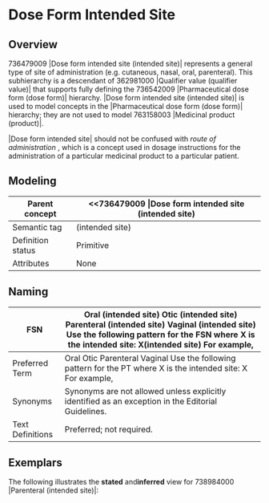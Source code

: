 # Dose Form Intended Site

## Overview

736479009 |Dose form intended site (intended site)| represents a general type of site of administration (e.g. cutaneous, nasal, oral, parenteral). This subhierarchy is a descendant of 362981000 |Qualifier value (qualifier value)| that supports fully defining the 736542009 |Pharmaceutical dose form (dose form)| hierarchy. |Dose form intended site (intended site)| is used to model concepts in the |Pharmaceutical dose form (dose form)| hierarchy; they are not used to model 763158003 |Medicinal product (product)|.

|Dose form intended site| should not be confused with _route of administration_ , which is a concept used in dosage instructions for the administration of a particular medicinal product to a particular patient.

## Modeling

| Parent concept    | <<736479009 \|Dose form intended site (intended site) |
| ----------------- | ----------------------------------------------------- |
| Semantic tag      | (intended site)                                       |
| Definition status | Primitive                                             |
| Attributes        | None                                                  |

## Naming

| FSN              | Oral (intended site) Otic (intended site) Parenteral (intended site) Vaginal (intended site) Use the following pattern for the FSN where X is the intended site: X(intended site) For example, |
| ---------------- | ---------------------------------------------------------------------------------------------------------------------------------------------------------------------------------------------- |
| Preferred Term   | Oral Otic Parenteral Vaginal Use the following pattern for the PT where X is the intended site: X For example,                                                                                 |
| Synonyms         | Synonyms are not allowed unless explicitly identified as an exception in the Editorial Guidelines.                                                                                             |
| Text Definitions | Preferred; not required.                                                                                                                                                                       |

## Exemplars

The following illustrates the **stated** and**inferred** view for 738984000 |Parenteral (intended site)|:

<figure><img src="../../../../../pharmaceutical-and-biologic-product/images/174691177.png" alt=""><figcaption></figcaption></figure>
